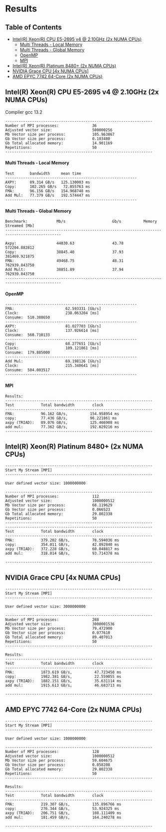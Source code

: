 # Results


## Table of Contents

- [Intel(R) Xeon(R) CPU E5-2695 v4 @ 2.10GHz (2x NUMA CPUs)](#intelr-xeonr-cpu-e5-2695-v4--210ghz-2x-numa-cpus)
    - [Multi Threads - Local Memory](#multi-threads---local-memory)
    - [Multi Threads - Global Memory](#multi-threads---global-memory)
    - [OpenMP](#openmp)
    - [MPI](#mpi)
- [Intel(R) Xeon(R) Platinum 8480+ (2x NUMA CPUs)](#intelr-xeonr-platinum-8480-2x-numa-cpus)
- [NVIDIA Grace CPU [4x NUMA CPUs]](#nvidia-grace-cpu-4x-numa-cpus)
- [AMD EPYC 7742 64-Core (2x NUMA CPUs)](#amd-epyc-7742-64-core-2x-numa-cpus)

## Intel(R) Xeon(R) CPU E5-2695 v4 @ 2.10GHz (2x NUMA CPUs)

Compiler gcc 13.2

    ------------------------------------------------------------------
    Number of MPI processes:               36
    Adjusted vector size:                  500000256
    Mb Vector size per process:            105.963867
    Gb Vector size per process:            0.103480
    Gb Total allocated memory:             14.901169
    Repetitions:                           50
    ------------------------------------------------------------------


#### Multi Threads - Local Memory

    Test       bandwidth     mean time
    -----------------------------------------------------------
    AXPY:      89.314 GB/s   125.130003 ms
    Copy:      102.265 GB/s   72.855763 ms
    FMA:       96.156 GB/s   154.968748 ms
    Add Mul:   77.379 GB/s   192.574447 ms
    -----------------------------------------------------------

#### Multi Threads - Global Memory

    Benchmark:             Mb/s                     Gb/s          Memory Streamed [Mb]
    -----------------------------------------------------------------------------------------------

    Axpy:                  44830.63                 43.78         572204.882812
    Copy:                  38845.40                 37.93         381469.921875
    FMA:                   49468.75                 48.31         762939.843750
    Add Mult:              38851.89                 37.94         762939.843750
    -----------------------------------------------------------------------------------------------

#### OpenMP

    -----------------------------------------------------------
    FMA:                       62.593331 [Gb/s]
    Clock:                     238.063204 [ms]
    Consume:  510.388650
    -----------------------------------------------------------
    AXPY:                      81.027703 [Gb/s]
    Clock:                     137.926614 [ms]
    Consume:  568.710133
    -----------------------------------------------------------
    Copy:                      68.277651 [Gb/s]
    Clock:                     109.121861 [ms]
    Consume:  179.885000
    -----------------------------------------------------------
    Add Mul:                   69.198126 [Gb/s]
    Clock:                     215.340641 [ms]
    Consume:  504.003517
    -----------------------------------------------------------

#### MPI

    Results:
    ------------------------------------------------------------------
    Test            Total bandwidth        clock  
    ------------------------------------------------------------------
    FMA:            96.162 GB/s,          154.958954 ms
    copy:           77.436 GB/s,          96.221861 ms
    axpy (TRIAD):   89.076 GB/s,          125.466908 ms
    add mul:        77.362 GB/s,          192.629216 ms
    ------------------------------------------------------------------

## Intel(R) Xeon(R) Platinum 8480+ (2x NUMA CPUs)

    ------------------------------------------------------------------
    Start My Stream [MPI]
    ------------------------------------------------------------------

    User defined vector size: 1000000000

    ------------------------------------------------------------------
    Number of MPI processes:               112
    Adjusted vector size:                  1000000512
    Mb Vector size per process:            68.119629
    Gb Vector size per process:            0.066523
    Gb Total allocated memory:             29.802338
    Repetitions:                           50
    ------------------------------------------------------------------
    ------------------------------------------------------------------
    Test            Total bandwidth        clock  
    ------------------------------------------------------------------
    FMA:            379.202 GB/s,          78.594036 ms
    copy:           354.011 GB/s,          42.092840 ms
    axpy (TRIAD):   372.228 GB/s,          60.048817 ms
    add mul:        318.014 GB/s,          93.714378 ms

    ------------------------------------------------------------------

## NVIDIA Grace CPU [4x NUMA CPUs]

    ------------------------------------------------------------------
    Start My Stream [MPI]
    ------------------------------------------------------------------
    
    User defined vector size: 3000000000
    
    ------------------------------------------------------------------
    Number of MPI processes:               288
    Adjusted vector size:                  3000001536
    Mb Vector size per process:            79.472900
    Gb Vector size per process:            0.077610
    Gb Total allocated memory:             89.407013
    Repetitions:                           50
    ------------------------------------------------------------------
    
    Results:
    ------------------------------------------------------------------
    Test            Total bandwidth        clock  
    ------------------------------------------------------------------
    FMA:            1873.619 GB/s,          47.723450 ms
    copy:           1982.381 GB/s,          22.559055 ms
    axpy (TRIAD):   1882.151 GB/s,          35.631114 ms
    add mul:        1915.613 GB/s,          46.683713 ms
    
    ------------------------------------------------------------------

## AMD EPYC 7742 64-Core (2x NUMA CPUs)


    ------------------------------------------------------------------
    Start My Stream [MPI]
    ------------------------------------------------------------------
    
    User defined vector size: 1000000000
    
    ------------------------------------------------------------------
    Number of MPI processes:               128
    Adjusted vector size:                  1000000512
    Mb Vector size per process:            59.604675
    Gb Vector size per process:            0.058208
    Gb Total allocated memory:             29.802338
    Repetitions:                           50
    ------------------------------------------------------------------
    
    Results:
    ------------------------------------------------------------------
    Test            Total bandwidth        clock  
    ------------------------------------------------------------------
    FMA:            219.307 GB/s,          135.896766 ms
    copy:           276.344 GB/s,          53.924325 ms
    axpy (TRIAD):   206.751 GB/s,          108.111409 ms
    add mul:        181.459 GB/s,          164.240278 ms
    
    ------------------------------------------------------------------



